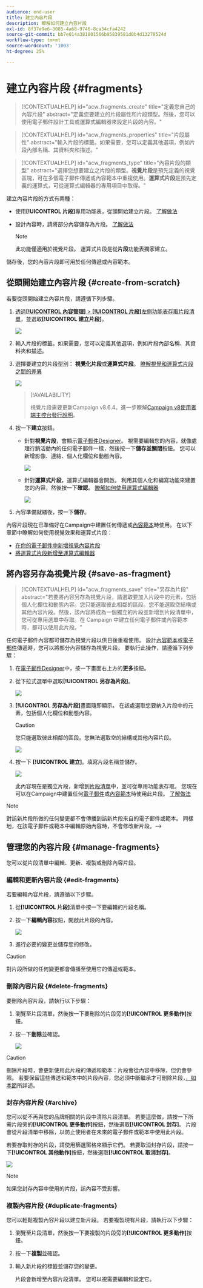 ```yaml
---
audience: end-user
title: 建立內容片段
description: 瞭解如何建立內容片段
exl-id: 8f37e9e6-3085-4a68-9746-8ca34cfa4242
source-git-commit: bb7e014a381801566b95839581d0b4d13278524d
workflow-type: tm+mt
source-wordcount: '1003'
ht-degree: 25%

---
```


# 建立內容片段 {#fragments}

>[!CONTEXTUALHELP]
>id="acw_fragments_create"
>title="定義您自己的內容片段"
>abstract="定義您要建立的片段屬性和片段類型。然後，您可以使用電子郵件設計工具或運算式編輯器來設定片段的內容。"

<!-- pas vu dans l'UI-->

>[!CONTEXTUALHELP]
>id="acw_fragments_properties"
>title="片段屬性"
>abstract="輸入片段的標籤。如果需要，您可以定義其他選項，例如片段內部名稱、其資料夾和描述。"

>[!CONTEXTUALHELP]
>id="acw_fragments_type"
>title="內容片段的類型"
>abstract="選擇您想要建立之片段的類型。**視覺片段**&#x200B;是預先定義的視覺區塊，可在多個電子郵件傳遞或內容範本中重複使用。**運算式片段**&#x200B;是預先定義的運算式，可從運算式編輯器的專用項目中取得。"

建立內容片段的方式有兩種：

* 使用&#x200B;**[!UICONTROL 片段]**&#x200B;專用功能表，從頭開始建立片段。 [了解做法](#create-from-scratch)
* 設計內容時，請將部分內容儲存為片段。 [了解做法](#save-as-fragment)

  >[!NOTE]
  >
  >此功能僅適用於視覺片段。 運算式片段是從&#x200B;**片段**&#x200B;功能表獨家建立。

儲存後，您的內容片段即可用於任何傳遞或內容範本。

## 從頭開始建立內容片段 {#create-from-scratch}

若要從頭開始建立內容片段，請遵循下列步驟。

1. [透過&#x200B;**[!UICONTROL 內容管理]** > **[!UICONTROL 片段]**&#x200B;左側功能表存取片段清單](#access-manage-fragments)，並選取&#x200B;**[!UICONTROL 建立片段]**。

   ![](assets/fragments-list.png)

1. 輸入片段的標籤。如果需要，您可以定義其他選項，例如片段內部名稱、其資料夾和描述。

1. 選擇要建立的片段型別： **視覺化片段**&#x200B;或&#x200B;**運算式片段**。 [瞭解視覺和運算式片段之間的差異](fragments.md)

   ![](assets/fragment-create.png)

   >[!AVAILABILITY]
   >
   >視覺片段需要更新Campaign v8.6.4。進一步瞭解[Campaign v8使用者端主控台發行說明](https://experienceleague.adobe.com/zh-hant/docs/campaign/campaign-v8/releases/release-notes)。

1. 按一下&#x200B;**建立**&#x200B;按鈕。

   * 針對&#x200B;**視覺片段**，會顯示[電子郵件Designer](../email/get-started-email-designer.md)。 視需要編輯您的內容，就像處理行銷活動內的任何電子郵件一樣，然後按一下&#x200B;**儲存並關閉**&#x200B;按鈕。 您可以新增影像、連結、個人化欄位和動態內容。

     ![](assets/fragment-designer.png)

   * 針對&#x200B;**運算式片段**，運算式編輯器會開啟。 利用其個人化和編寫功能來建置您的內容，然後按一下&#x200B;**確認**。 [瞭解如何使用運算式編輯器](../personalization/personalize.md)

     ![](assets/fragment-expression.png)

1. 內容準備就緒後，按一下&#x200B;**儲存**。

內容片段現在已準備好在Campaign中建置任何傳遞或[內容範本](../email/use-email-templates.md)時使用。 在以下章節中瞭解如何使用視覺效果和運算式片段：
* [在你的電子郵件中新增視覺內容片段](use-visual-fragments.md)
* [將運算式片段新增至運算式編輯器](use-expression-fragments.md)

## 將內容另存為視覺片段 {#save-as-fragment}

>[!CONTEXTUALHELP]
>id="acw_fragments_save"
>title="另存為片段"
>abstract="若要將內容另存為視覺片段，請選取要加入片段中的元素，包括個人化欄位和動態內容。您只能選取彼此相鄰的區段。您不能選取空結構或其他內容片段。然後，該內容將成為一個獨立的片段並新增到片段清單中，您可從專用選單中存取。在 Campaign 中建立任何電子郵件或內容範本時，都可以使用此片段。"

<!--pas vu dans l'UI-->

任何電子郵件內容都可儲存為視覺片段以供日後重複使用。 設計[內容範本](../email/use-email-templates.md)或[電子郵件](../email/get-started-email-designer.md)傳遞時，您可以將部分內容儲存為視覺片段。 要執行此操作，請遵循下列步驟：

1. 在[電子郵件Designer](../email/get-started-email-designer.md)中，按一下畫面右上方的&#x200B;**更多**&#x200B;按鈕。

1. 從下拉式選單中選取&#x200B;**[!UICONTROL 另存為片段]**。

   ![](assets/fragment-save-as.png)

1. **[!UICONTROL 另存為片段]**&#x200B;畫面隨即顯示。 在該處選取您要納入片段中的元素，包括個人化欄位和動態內容。

   >[!CAUTION]
   >
   >您只能選取彼此相鄰的區段。您無法選取空的結構或其他內容片段。

   ![](assets/fragment-save-as-screen.png)

1. 按一下 **[!UICONTROL 建立]**。填寫片段名稱並儲存。

   ![](assets/fragment-save-confirm.png)

   此內容現在是獨立片段，新增到[片段清單](#manage-fragments)中，並可從專用功能表存取。 您現在可以在Campaign中建置任何[電子郵件](../email/get-started-email-designer.md)或[內容範本](../email/use-email-templates.md)時使用此片段。 [了解做法](../content/use-visual-fragments.md)

>[!NOTE]
>
>對該新片段所做的任何變更都不會傳播到該新片段來自的電子郵件或範本。 同樣地，在該電子郵件或範本中編輯原始內容時，不會修改新片段。—>

## 管理您的內容片段 {#manage-fragments}

您可以從片段清單中編輯、更新、複製或刪除內容片段。

### 編輯和更新內容片段 {#edit-fragments}

若要編輯內容片段，請遵循以下步驟。

1. 從&#x200B;**[!UICONTROL 片段]**&#x200B;清單中按一下要編輯的片段名稱。
1. 按一下&#x200B;**編輯內容**&#x200B;按鈕，開啟此片段的內容。

   ![](assets/fragment-edit-content.png)

1. 進行必要的變更並儲存您的修改。

>[!CAUTION]
>
>對片段所做的任何變更都會傳播至使用它的傳遞或範本。

### 刪除內容片段 {#delete-fragments}

要刪除內容片段，請執行以下步驟：

1. 瀏覽至片段清單，然後按一下要刪除的片段旁的&#x200B;**[!UICONTROL 更多動作]**&#x200B;按鈕。
1. 按一下&#x200B;**刪除**&#x200B;並確認。

   ![](assets/fragment-list-more-actions.png)

>[!CAUTION]
>
>刪除片段時，會更新使用此片段的傳遞和範本：片段會從內容中移除，但仍會參照。 若要保留這些傳送和範本中的片段內容，您必須中斷繼承才可刪除片段，[，如本節](use-visual-fragments.md#break-inheritance)所詳述。

### 封存內容片段 {#archive}

您可以從不再與您的品牌相關的片段中清除片段清單。 若要這麼做，請按一下所需片段旁的&#x200B;**[!UICONTROL 更多動作]**&#x200B;按鈕，然後選取&#x200B;**[!UICONTROL 封存]**。 片段會從片段清單中移除，以防止使用者在未來的電子郵件或範本中使用此片段。

若要存取封存的片段，請使用篩選窗格來顯示它們。 若要取消封存片段，請按一下&#x200B;**[!UICONTROL 其他動作]**&#x200B;按鈕，然後選取&#x200B;**[!UICONTROL 取消封存]**。

![](assets/fragment-unarchive.png)

>[!NOTE]
>
>如果您封存內容中使用的片段，該內容不受影響。

### 複製內容片段 {#duplicate-fragments}

您可以輕鬆複製內容片段以建立新片段。 若要複製現有片段，請執行以下步驟：

1. 瀏覽至片段清單，然後按一下要複製的片段旁的&#x200B;**[!UICONTROL 更多動作]**&#x200B;按鈕。
1. 按一下&#x200B;**複製**&#x200B;並確認。
1. 輸入新片段的標籤並儲存您的變更。

   片段會新增至內容片段清單。 您可以視需要編輯和設定它。
